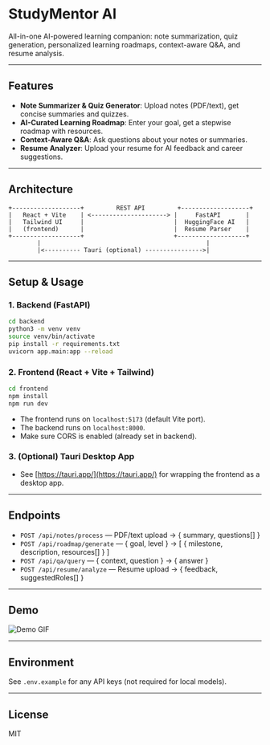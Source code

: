 # StudyMentor AI

All-in-one AI-powered learning companion: note summarization, quiz generation, personalized learning roadmaps, context-aware Q&A, and resume analysis.

---

## Features

- **Note Summarizer & Quiz Generator**: Upload notes (PDF/text), get concise summaries and quizzes.
- **AI-Curated Learning Roadmap**: Enter your goal, get a stepwise roadmap with resources.
- **Context-Aware Q&A**: Ask questions about your notes or summaries.
- **Resume Analyzer**: Upload your resume for AI feedback and career suggestions.

---

## Architecture

```
+-------------------+         REST API         +-------------------+
|   React + Vite    | <---------------------> |     FastAPI       |
|   Tailwind UI     |                         |  HuggingFace AI   |
|   (frontend)      |                         |  Resume Parser    |
+-------------------+                         +-------------------+
        |                                              |
        |<---------- Tauri (optional) ---------------->|
```

---

## Setup & Usage

### 1. Backend (FastAPI)

```bash
cd backend
python3 -m venv venv
source venv/bin/activate
pip install -r requirements.txt
uvicorn app.main:app --reload
```

### 2. Frontend (React + Vite + Tailwind)

```bash
cd frontend
npm install
npm run dev
```

- The frontend runs on `localhost:5173` (default Vite port).
- The backend runs on `localhost:8000`.
- Make sure CORS is enabled (already set in backend).

### 3. (Optional) Tauri Desktop App

- See [https://tauri.app/](https://tauri.app/) for wrapping the frontend as a desktop app.

---

## Endpoints

- `POST /api/notes/process` — PDF/text upload → { summary, questions[] }
- `POST /api/roadmap/generate` — { goal, level } → [ { milestone, description, resources[] } ]
- `POST /api/qa/query` — { context, question } → { answer }
- `POST /api/resume/analyze` — Resume upload → { feedback, suggestedRoles[] }

---

## Demo

![Demo GIF](demo.gif)

---

## Environment

See `.env.example` for any API keys (not required for local models).

---

## License

MIT
